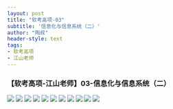 ```yaml
---
layout: post
title: "软考高项-03"
subtitle: '信息化与信息系统（二）'
author: "陶叔"
header-style: text
tags:
- 软考高项
- 江山老师
---
```

### 【软考高项-江山老师】03-信息化与信息系统（二）

![](https://tjj006-1302037511.cos.ap-shanghai.myqcloud.com/2022/09/11/16628880958685.jpg)
![](https://tjj006-1302037511.cos.ap-shanghai.myqcloud.com/2022/09/11/16628881342149.jpg)
![](https://tjj006-1302037511.cos.ap-shanghai.myqcloud.com/2022/09/11/16628882275421.jpg)
![](https://tjj006-1302037511.cos.ap-shanghai.myqcloud.com/2022/09/11/16629049219284.jpg)
![](https://tjj006-1302037511.cos.ap-shanghai.myqcloud.com/2022/09/11/16629049369075.jpg)
![](https://tjj006-1302037511.cos.ap-shanghai.myqcloud.com/2022/09/11/16629049651027.jpg)
![](https://tjj006-1302037511.cos.ap-shanghai.myqcloud.com/2022/09/11/16629052088607.jpg)
![](https://tjj006-1302037511.cos.ap-shanghai.myqcloud.com/2022/09/11/16629050953357.jpg)
![](https://tjj006-1302037511.cos.ap-shanghai.myqcloud.com/2022/09/11/16629053327164.jpg)
![](https://tjj006-1302037511.cos.ap-shanghai.myqcloud.com/2022/09/11/16629056629243.jpg)
![](https://tjj006-1302037511.cos.ap-shanghai.myqcloud.com/2022/09/11/16629058161830.jpg)
